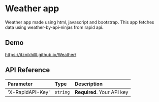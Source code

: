 
# Weather app

Weather app made using html, javascript and bootstrap. This app fetches data using weather-by-api-ninjas from rapid api.

## Demo

https://itznikhilll.github.io/Weather/


## API Reference

| Parameter | Type     | Description                |
| :-------- | :------- | :------------------------- |
| 'X-RapidAPI-Key' | `string` | **Required**. Your API key |



